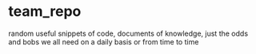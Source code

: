 # team_repo
random useful snippets of code, documents of knowledge, just the odds and bobs we all need on a daily basis or from time to time 
